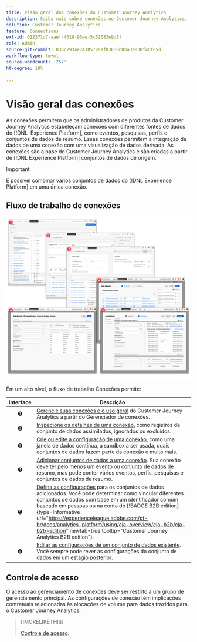 ```yaml
---
title: Visão geral das conexões do Customer Journey Analytics
description: Saiba mais sobre conexões no Customer Journey Analytics.
solution: Customer Journey Analytics
feature: Connections
exl-id: 012371d7-aaef-4018-95ee-5c52083e9d8f
role: Admin
source-git-commit: 836c793ae74185728af03636b0ba3e838f46f05d
workflow-type: tm+mt
source-wordcount: '257'
ht-degree: 10%

---
```


# Visão geral das conexões

As conexões permitem que os administradores de produtos da Customer Journey Analytics estabeleçam conexões com diferentes fontes de dados do [!DNL &#x200B; Experience Platform], como eventos, pesquisas, perfis e conjuntos de dados de resumo. Essas conexões permitem a integração de dados de uma conexão com uma visualização de dados derivada. As conexões são a base do Customer Journey Analytics e são criadas a partir de [!DNL Experience Platform] conjuntos de dados de origem.

>[!IMPORTANT]
>
>É possível combinar vários conjuntos de dados do [!DNL Experience Platform] em uma única conexão.


## Fluxo de trabalho de conexões

![Fluxo de trabalho de conexões](assets/connection-workflow.png)

<!-- Outdated interface 

>[!BEGINSHADEBOX]

See ![VideoCheckedOut](/help/assets/icons/VideoCheckedOut.svg) [Configuring connections](https://video.tv.adobe.com/v/35111/?quality=12&learn=on){target="_blank"} for a demo video.

>[!ENDSHADEBOX]

-->

Em um alto nível, o fluxo de trabalho Conexões permite:

| Interface | Descrição |
|:---:|---|
| ➊ | [Gerencie suas conexões e o uso geral](manage-connections.md) do Customer Journey Analytics a partir do Gerenciador de conexões. |
| ➋ | [Inspecione os detalhes de uma conexão](manage-connections.md#connection-details), como registros de conjunto de dados assimilados, ignorados ou excluídos. |
| ➌ | [Crie ou edite a configuração de uma conexão](create-connection.md#create-or-edit-a-connection), como uma janela de dados contínua, a sandbox a ser usada, quais conjuntos de dados fazem parte da conexão e muito mais. |
| ➍ | [Adicionar conjuntos de dados a uma conexão](create-connection.md#add-datasets). Sua conexão deve ter pelo menos um evento ou conjunto de dados de resumo, mas pode conter vários eventos, perfis, pesquisas e conjuntos de dados de resumo. |
| ➎ | [Defina as configurações](create-connection.md#dataset-settings) para os conjuntos de dados adicionados. Você pode determinar como vincular diferentes conjuntos de dados com base em um identificador comum baseado em pessoas ou na conta do [!BADGE B2B edition]{type=Informative url="https://experienceleague.adobe.com/pt-br/docs/analytics-platform/using/cja-overview/cja-b2b/cja-b2b-edition" newtab=true tooltip="Customer Journey Analytics B2B edition"}. |
| ➏ | [Editar as configurações de um conjunto de dados existente](create-connection.md#edit-a-dataset). Você sempre pode rever as configurações do conjunto de dados em um estágio posterior. |



## Controle de acesso

O acesso ao gerenciamento de conexões deve ser restrito a um grupo de gerenciamento principal. As configurações de conexão têm implicações contratuais relacionadas às alocações de volume para dados trazidos para o Customer Journey Analytics.

>[!MORELIKETHIS]
>
>[Controle de acesso](/help/technotes/access-control.md).

